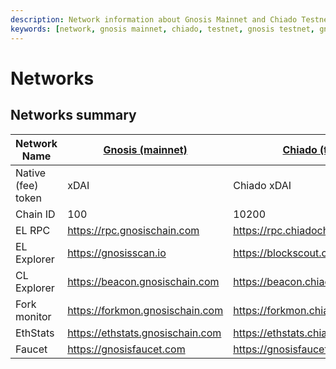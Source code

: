 ```yaml
---
description: Network information about Gnosis Mainnet and Chiado Testnet
keywords: [network, gnosis mainnet, chiado, testnet, gnosis testnet, gnosis faucet, rpc, explorer]
---
```


# Networks

## Networks summary

| Network Name       | [Gnosis (mainnet)](./mainnet.md)  | [Chiado (testnet)](./chiado.md)           |
|--------------------|-----------------------------------|-------------------------------------------|
| Native (fee) token | xDAI                              | Chiado xDAI                               |
| Chain ID           | 100                               | 10200                                     |
| EL RPC             | https://rpc.gnosischain.com       | https://rpc.chiadochain.net               |
| EL Explorer        | https://gnosisscan.io             | https://blockscout.com/gnosis/chiado      |
| CL Explorer        | https://beacon.gnosischain.com    | https://beacon.chiadochain.net            |
| Fork monitor       | https://forkmon.gnosischain.com   | https://forkmon.chiadochain.net           |
| EthStats           | https://ethstats.gnosischain.com  | https://ethstats.chiadochain.net          |
| Faucet             | https://gnosisfaucet.com          | https://gnosisfaucet.com                  |

